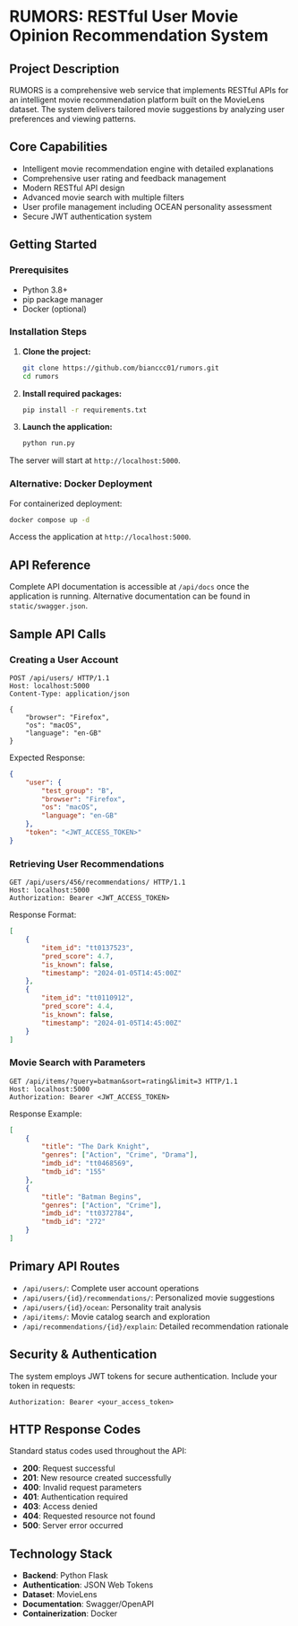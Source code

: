 # RUMORS: RESTful User Movie Opinion Recommendation System

## Project Description
RUMORS is a comprehensive web service that implements RESTful APIs for an intelligent movie recommendation platform built on the MovieLens dataset. The system delivers tailored movie suggestions by analyzing user preferences and viewing patterns.

## Core Capabilities
- Intelligent movie recommendation engine with detailed explanations
- Comprehensive user rating and feedback management
- Modern RESTful API design
- Advanced movie search with multiple filters
- User profile management including OCEAN personality assessment
- Secure JWT authentication system

## Getting Started

### Prerequisites
- Python 3.8+
- pip package manager
- Docker (optional)

### Installation Steps

1. **Clone the project:**
   ```bash
   git clone https://github.com/bianccc01/rumors.git
   cd rumors
   ```

2. **Install required packages:**
   ```bash
   pip install -r requirements.txt
   ```

3. **Launch the application:**
   ```bash
   python run.py
   ```

The server will start at `http://localhost:5000`.

### Alternative: Docker Deployment
For containerized deployment:
```bash
docker compose up -d
```

Access the application at `http://localhost:5000`.

## API Reference
Complete API documentation is accessible at `/api/docs` once the application is running.
Alternative documentation can be found in `static/swagger.json`.

## Sample API Calls

### Creating a User Account
```http
POST /api/users/ HTTP/1.1
Host: localhost:5000
Content-Type: application/json

{
    "browser": "Firefox",
    "os": "macOS",
    "language": "en-GB"
}
```

Expected Response:
```json
{
    "user": {
        "test_group": "B",
        "browser": "Firefox",
        "os": "macOS",
        "language": "en-GB"
    },
    "token": "<JWT_ACCESS_TOKEN>"
}
```

### Retrieving User Recommendations
```http
GET /api/users/456/recommendations/ HTTP/1.1
Host: localhost:5000
Authorization: Bearer <JWT_ACCESS_TOKEN>
```

Response Format:
```json
[
    {
        "item_id": "tt0137523",
        "pred_score": 4.7,
        "is_known": false,
        "timestamp": "2024-01-05T14:45:00Z"
    },
    {
        "item_id": "tt0110912",
        "pred_score": 4.4,
        "is_known": false,
        "timestamp": "2024-01-05T14:45:00Z"
    }
]
```

### Movie Search with Parameters
```http
GET /api/items/?query=batman&sort=rating&limit=3 HTTP/1.1
Host: localhost:5000
Authorization: Bearer <JWT_ACCESS_TOKEN>
```

Response Example:
```json
[
    {
        "title": "The Dark Knight",
        "genres": ["Action", "Crime", "Drama"],
        "imdb_id": "tt0468569",
        "tmdb_id": "155"
    },
    {
        "title": "Batman Begins",
        "genres": ["Action", "Crime"],
        "imdb_id": "tt0372784",
        "tmdb_id": "272"
    }
]
```

## Primary API Routes
- `/api/users/`: Complete user account operations
- `/api/users/{id}/recommendations/`: Personalized movie suggestions
- `/api/users/{id}/ocean`: Personality trait analysis
- `/api/items/`: Movie catalog search and exploration
- `/api/recommendations/{id}/explain`: Detailed recommendation rationale

## Security & Authentication
The system employs JWT tokens for secure authentication. Include your token in requests:
```
Authorization: Bearer <your_access_token>
```

## HTTP Response Codes
Standard status codes used throughout the API:
- **200**: Request successful
- **201**: New resource created successfully
- **400**: Invalid request parameters
- **401**: Authentication required
- **403**: Access denied
- **404**: Requested resource not found
- **500**: Server error occurred

## Technology Stack
- **Backend**: Python Flask
- **Authentication**: JSON Web Tokens
- **Dataset**: MovieLens
- **Documentation**: Swagger/OpenAPI
- **Containerization**: Docker
